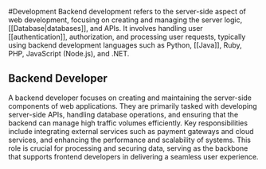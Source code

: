 #Development 
Backend development refers to the server-side aspect of web development, focusing on creating and managing the server logic, [[Database|databases]], and APIs. It involves handling user [[authentication]], authorization, and processing user requests, typically using backend development languages such as Python, [[Java]], Ruby, PHP, JavaScript (Node.js), and .NET.
## Backend Developer
A backend developer focuses on creating and maintaining the server-side components of web applications. They are primarily tasked with developing server-side APIs, handling database operations, and ensuring that the backend can manage high traffic volumes efficiently. Key responsibilities include integrating external services such as payment gateways and cloud services, and enhancing the performance and scalability of systems. This role is crucial for processing and securing data, serving as the backbone that supports frontend developers in delivering a seamless user experience.